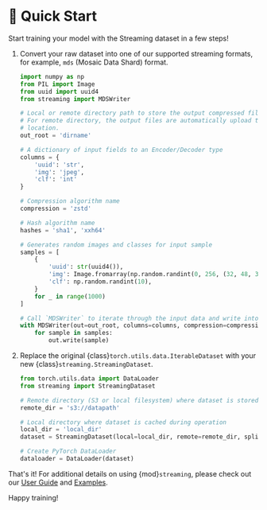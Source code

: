 # 🚀 Quick Start

Start training your model with the Streaming dataset in a few steps!

1. Convert your raw dataset into one of our supported streaming formats, for example, `mds` (Mosaic Data Shard) format.

    ```python
    import numpy as np
    from PIL import Image
    from uuid import uuid4
    from streaming import MDSWriter

    # Local or remote directory path to store the output compressed files.
    # For remote directory, the output files are automatically upload to a remote cloud storage
    # location.
    out_root = 'dirname'

    # A dictionary of input fields to an Encoder/Decoder type
    columns = {
        'uuid': 'str',
        'img': 'jpeg',
        'clf': 'int'
    }

    # Compression algorithm name
    compression = 'zstd'

    # Hash algorithm name
    hashes = 'sha1', 'xxh64'

    # Generates random images and classes for input sample
    samples = [
        {
            'uuid': str(uuid4()),
            'img': Image.fromarray(np.random.randint(0, 256, (32, 48, 3), np.uint8)),
            'clf': np.random.randint(10),
        }
        for _ in range(1000)
    ]

    # Call `MDSWriter` to iterate through the input data and write into a shard `mds` file
    with MDSWriter(out=out_root, columns=columns, compression=compression, hashes=hashes) as out:
        for sample in samples:
            out.write(sample)
    ```

2. Replace the original {class}`torch.utils.data.IterableDataset` with your new {class}`streaming.StreamingDataset`.
    <!--pytest.mark.skip-->
    ```python
    from torch.utils.data import DataLoader
    from streaming import StreamingDataset

    # Remote directory (S3 or local filesystem) where dataset is stored
    remote_dir = 's3://datapath'

    # Local directory where dataset is cached during operation
    local_dir = 'local_dir'
    dataset = StreamingDataset(local=local_dir, remote=remote_dir, split=None, shuffle=True)

    # Create PyTorch DataLoader
    dataloader = DataLoader(dataset)
    ```

That's it! For additional details on using {mod}`streaming`, please check out our [User Guide](user_guide.md) and [Examples](../examples/cifar10.ipynb).

Happy training!
